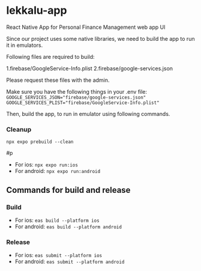 # lekkalu-app

React Native App for Personal Finance Management web app UI

Since our project uses some native libraries, we need to build the app to run it in emulators.

Following files are required to build:

1.firebase/GoogleService-Info.plist
2.firebase/google-services.json

Please request these files with the admin.

Make sure you have the following things in your .env file:
`GOOGLE_SERVICES_JSON="firebase/google-services.json"`
`GOOGLE_SERVICES_PLIST="firebase/GoogleService-Info.plist"`

Then, build the app, to run in emulator using following commands.

### Cleanup

`npx expo prebuild --clean`

#p

- For ios: `npx expo run:ios`
- For android: `npx expo run:android`

## Commands for build and release

### Build

- For ios: `eas build --platform ios`
- For android: `eas build --platform android`

### Release

- For ios: `eas submit --platform ios`
- For android: `eas submit --platform android`
